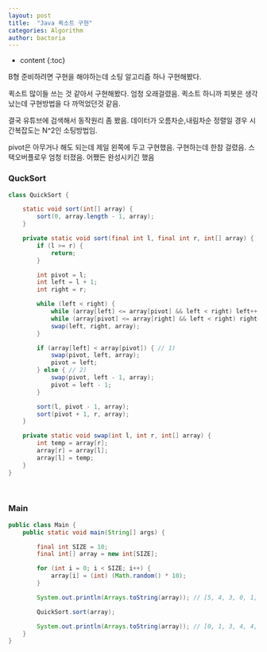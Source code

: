 ```yaml
---
layout: post
title:  "Java 퀵소트 구현"
categories: Algorithm
author: bactoria
---
```


* content
{:toc}

B형 준비하려면 구현을 해야하는데 소팅 알고리즘 하나 구현해봤다.

퀵소트 많이들 쓰는 것 같아서 구현해봤다. 엄청 오래걸렸음. 퀵소트 하니까 피봇은 생각났는데 구현방법을 다 까먹었던것 같음.

결국 유튜브에 검색해서 동작원리 좀 봤음. 데이터가 오름차순,내림차순 정렬일 경우 시간복잡도는 N^2인 소팅방법임.

pivot은 아무거나 해도 되는데 제일 왼쪽에 두고 구현했음. 구현하는데 한참 걸렸음. 스택오버플로우 엄청 터졌음. 어쨌든 완성시키긴 했음

### QuckSort

```java
class QuickSort {

    static void sort(int[] array) {
        sort(0, array.length - 1, array);
    }

    private static void sort(final int l, final int r, int[] array) {
        if (l >= r) {
            return;
        }

        int pivot = l;
        int left = l + 1;
        int right = r;

        while (left < right) {
            while (array[left] <= array[pivot] && left < right) left++;
            while (array[pivot] <= array[right] && left < right) right--;
            swap(left, right, array);
        }

        if (array[left] < array[pivot]) { // 1)
            swap(pivot, left, array);
            pivot = left;
        } else { // 2)
            swap(pivot, left - 1, array);
            pivot = left - 1;
        }

        sort(l, pivot - 1, array);
        sort(pivot + 1, r, array);
    }

    private static void swap(int l, int r, int[] array) {
        int temp = array[r];
        array[r] = array[l];
        array[l] = temp;
    }
}
```

&nbsp;
&nbsp;

### Main

```java
public class Main {
    public static void main(String[] args) {

        final int SIZE = 10;
        final int[] array = new int[SIZE];

        for (int i = 0; i < SIZE; i++) {
            array[i] = (int) (Math.random() * 10);
        }

        System.out.println(Arrays.toString(array)); // [5, 4, 3, 0, 1, 9, 4, 6, 6, 5]

        QuickSort.sort(array);

        System.out.println(Arrays.toString(array)); // [0, 1, 3, 4, 4, 5, 5, 6, 6, 9]
    }
}
```
